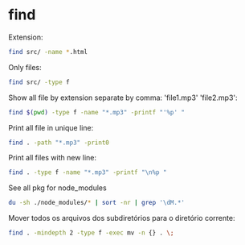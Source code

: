 # find

Extension:

```bash
find src/ -name *.html
```

Only files:

```bash
find src/ -type f
```

Show all file by extension separate by comma: 'file1.mp3' 'file2.mp3':

```bash
find $(pwd) -type f -name "*.mp3" -printf "'%p' "
```

Print all file in unique line:

```bash
find . -path "*.mp3" -print0
```

Print all files with new line:

```bash
find . -type f -name "*.mp3" -printf "\n%p "
```

See all pkg for node_modules

```bash
du -sh ./node_modules/* | sort -nr | grep '\dM.*'
```

Mover todos os arquivos dos subdiretórios para o diretório corrente:

```bash
find . -mindepth 2 -type f -exec mv -n {} . \;
```
